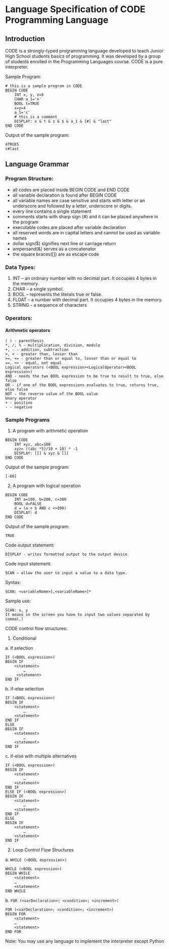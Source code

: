 # Language Specification of CODE Programming Language

## Introduction

CODE is a strongly-typed programming language developed to teach Junior High School students basics of programming. It was developed by a group of students enrolled in the Programming Languages course. CODE is a pure interpreter.

Sample Program:
```
# this is a sample program in CODE  
BEGIN CODE  
    INT x, y, z=5  
    CHAR a_1='n'  
    BOOL t=TRUE  
    x=y=4  
    a_1='c'  
    # this is a comment  
    DISPLAY: x & t & z & $ & a_1 & [#] & "last"  
END CODE
```

Output of the sample program:
```
4TRUE5
c#last
```

## Language Grammar

### Program Structure:
- all codes are placed inside BEGIN CODE and END CODE
- all variable declaration is found after BEGIN CODE
- all variable names are case sensitive and starts with letter or an underscore and followed by a letter, underscore or digits. 
- every line contains a single statement
- comments starts with sharp sign (#) and it can be placed anywhere in the program 
- executable codes are placed after variable declaration
- all reserved words are in capital letters and cannot be used as variable names
- dollar sign($) signifies next line or carriage return
- ampersand(&) serves as a concatenator
- the square braces([]) are as escape code
### Data Types:
1. INT – an ordinary number with no decimal part. It occupies 4 bytes in the memory. 
2. CHAR – a single symbol. 
3. BOOL – represents the literals true or false.
4. FLOAT – a number with decimal part. It occupies 4 bytes in the memory.
5. STRING - a sequence of characters

### Operators:
#### Arithmetic operators
```
( ) - parenthesis
*, /, % - multiplication, division, modulo
+, - - addition, subtraction
>, < - greater than, lesser than
>=, <= - greater than or equal to, lesser than or equal to
==, <> - equal, not equal
Logical operators (<BOOL expression><LogicalOperator><BOOL expression>)
AND - needs the two BOOL expression to be true to result to true, else false
OR - if one of the BOOL expressions evaluates to true, returns true, else false
NOT - the reverse value of the BOOL value
Unary operator
+ - positive
- - negative
```

### Sample Programs
1. A program with arithmetic operation
```
BEGIN CODE
	INT xyz, abc=100
	xyz= ((abc *5)/10 + 10) * -1
	DISPLAY: [[] & xyz & []]
END CODE
```
Output of the sample program:
```
[-60]
```


2. A program with logical operation
```
BEGIN CODE  
    INT a=100, b=200, c=300   
    BOOL d=FALSE   
    d = (a < b AND c <>200)  
    DISPLAY: d  
END CODE
```
Output of the sample program:
```
TRUE
```


Code output statement:
```
DISPLAY - writes formatted output to the output device
```

Code input statement:
```
SCAN – allow the user to input a value to a data type.
```

Syntax:
```
SCAN: <variableName>[,<variableName>]*
```

Sample use:
```
SCAN: x, y
It means in the screen you have to input two values separated by comma(,)
```

CODE control flow structures:
1. Conditional

a. if selection 
```
IF (<BOOL expression>)
BEGIN IF
	<statement>
		…
	 <statement>
END IF
```


b. if-else selection
```
IF (<BOOL expression>)
BEGIN IF
	<statement>
		…
	<statement>
END IF
ELSE
BEGIN IF 
	<statement>
		…
	<statement>
END IF
```

c. if-else with multiple alternatives
```
IF (<BOOL expression>)
BEGIN IF
	<statement>
		…
	<statement>
END IF
ELSE IF (<BOOL expression>)
BEGIN IF 
	<statement>
		…
	<statement>
END IF
ELSE
BEGIN IF 
	<statement>
		…
	<statement>
END IF
```

2. Loop Control Flow Structures
   
a. `WHILE (<BOOL expression>)`

```
WHILE (<BOOL expression>)
BEGIN WHILE
	<statement>
	…
	<statement>
END WHILE
```

b. `FOR (<varDeclaration>; <condition>; <increment>)`

```
FOR (<varDeclaration>; <condition>; <increment>)  
BEGIN FOR  
	<statement>
	…
	<statement>
END FOR
```
Note: You may use any language to implement the interpreter except Python
